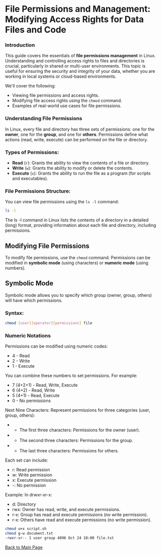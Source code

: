 # File Permissions and Management: Modifying Access Rights for Data Files and Code

### Introduction

This guide covers the essentials of **file permissions management** in Linux. Understanding and controlling access rights to files and directories is crucial, particularly in shared or multi-user environments. This topic is useful for ensuring the security and integrity of your data, whether you are working in local systems or cloud-based environments.

We'll cover the following:
- Viewing file permissions and access rights.
- Modifying file access rights using the `chmod` command.
- Examples of real-world use cases for file permissions.

### Understanding File Permissions

In Linux, every file and directory has three sets of permissions: one for the **owner**, one for the **group**, and one for **others**. Permissions define what actions (read, write, execute) can be performed on the file or directory.

### Types of Permissions:

- **Read** (`r`): Grants the ability to view the contents of a file or directory.
- **Write** (`w`): Grants the ability to modify or delete the contents.
- **Execute** (`x`): Grants the ability to run the file as a program (for scripts and executables).

### File Permissions Structure:
You can view file permissions using the `ls -l` command:
```bash
ls -l 
```
The ls -l command in Linux lists the contents of a directory in a detailed (long) format, providing information about each file and directory, including permissions.

## Modifying File Permissions

To modify file permissions, use the `chmod` command. Permissions can be modified in **symbolic mode** (using characters) or **numeric mode** (using numbers).

## Symbolic Mode

Symbolic mode allows you to specify which group (owner, group, others) will have which permissions.

### Syntax:
```bash
chmod [user][operator][permissions] file
```

### Numeric Notations

Permissions can be modified using numeric codes:

- 4 - Read
- 2 - Write
- 1 - Execute

You can combine these numbers to set permissions. For example:

- 7 (4+2+1) - Read, Write, Execute
- 6 (4+2) - Read, Write
- 5 (4+1) - Read, Execute
- 0 - No permissions

Next Nine Characters: Represent permissions for three categories (user, group, others):
- - The first three characters: Permissions for the owner (user).
- - The second three characters: Permissions for the group.
- - The last three characters: Permissions for others.

Each set can include:
- r: Read permission
- w: Write permission
- x: Execute permission
- -: No permission

Example: In drwxr-xr-x:

- d: Directory
- rwx: Owner has read, write, and execute permissions.
- r-x: Group has read and execute permissions (no write permission).
- r-x: Others have read and execute permissions (no write permission).

```bash 
chmod u+x script.sh
chmod g-w document.txt
-rwxr-xr-- 1 user group 4096 Oct 24 10:00 file.txt
```

[Back to Main Page](./README.md)
